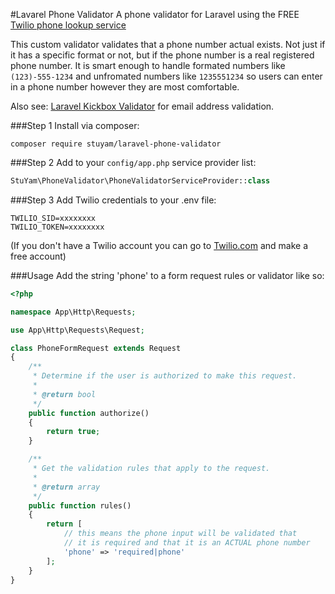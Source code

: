 #Lavarel Phone Validator
A phone validator for Laravel using the FREE [Twilio phone lookup service](https://www.twilio.com/lookup)

This custom validator validates that a phone number actual exists. Not just if it has a specific format or not, but if the phone number is a real registered phone number. It is smart enough to handle formated numbers like ```(123)-555-1234``` and unfromated numbers like ```1235551234``` so users can enter in a phone number however they are most comfortable.

Also see: [Laravel Kickbox Validator](https://github.com/stuyam/laravel-kickbox-validator) for email address validation.

###Step 1
Install via composer:

```
composer require stuyam/laravel-phone-validator
```

###Step 2
Add to your ```config/app.php``` service provider list:

```php
StuYam\PhoneValidator\PhoneValidatorServiceProvider::class
```

###Step 3
Add Twilio credentials to your .env file:

```
TWILIO_SID=xxxxxxxx
TWILIO_TOKEN=xxxxxxxx
```
(If you don't have a Twilio account you can go to [Twilio.com](https://www.twilio.com/) and make a free account)


###Usage
Add the string 'phone' to a form request rules or validator like so:

```php
<?php

namespace App\Http\Requests;

use App\Http\Requests\Request;

class PhoneFormRequest extends Request
{
    /**
     * Determine if the user is authorized to make this request.
     *
     * @return bool
     */
    public function authorize()
    {
        return true;
    }

    /**
     * Get the validation rules that apply to the request.
     *
     * @return array
     */
    public function rules()
    {
        return [
        	// this means the phone input will be validated that
        	// it is required and that it is an ACTUAL phone number
            'phone' => 'required|phone'
        ];
    }
}

```
